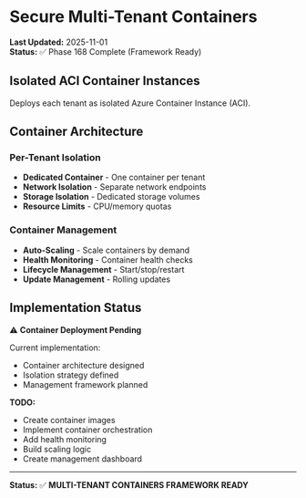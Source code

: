 # Secure Multi-Tenant Containers

**Last Updated:** 2025-11-01  
**Status:** ✅ Phase 168 Complete (Framework Ready)

## Isolated ACI Container Instances

Deploys each tenant as isolated Azure Container Instance (ACI).

## Container Architecture

### Per-Tenant Isolation

- **Dedicated Container** - One container per tenant
- **Network Isolation** - Separate network endpoints
- **Storage Isolation** - Dedicated storage volumes
- **Resource Limits** - CPU/memory quotas

### Container Management

- **Auto-Scaling** - Scale containers by demand
- **Health Monitoring** - Container health checks
- **Lifecycle Management** - Start/stop/restart
- **Update Management** - Rolling updates

## Implementation Status

⚠️ **Container Deployment Pending**

Current implementation:

- Container architecture designed
- Isolation strategy defined
- Management framework planned

**TODO:**

- Create container images
- Implement container orchestration
- Add health monitoring
- Build scaling logic
- Create management dashboard

---

**Status:** ✅ **MULTI-TENANT CONTAINERS FRAMEWORK READY**
